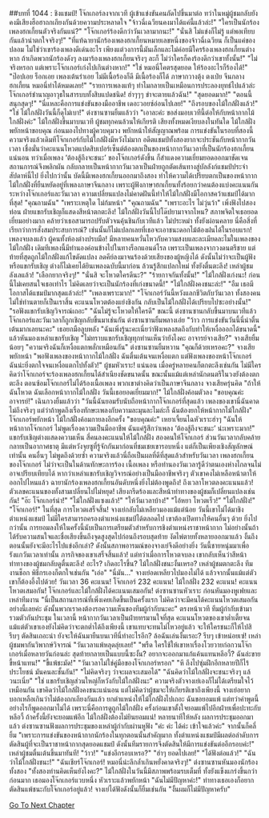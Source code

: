 ##บทที่ 1044 : ชิงแชมป์!
โจ๊กเกอร์ลงจากเวที
ผู้เข้าแข่งขันคนถัดไปขึ้นมาต่อ
ทว่าในหมู่ผู้ชมกลับยังคงมีเสียงฮือฮาถกเถียงกันด้วยความประหลาดใจ
"จ้าวฉี่เฉวียนคงมาได้แค่นี้แล้วล่ะ!"
"ใครเป็นนักร้องเพลงฮกเกี้ยนตัวจริงกันแน่?"
"โจ๊กเกอร์ร้องดีกว่าวันเวลามากนะ!"
"นั่นสิ ไม่แข่งก็ไม่รู้ แต่พอเทียบกันแล้วน่าตกใจจริงๆ!"
"ที่แท้ฉายานักร้องเพลงฮกเกี้ยนหมายเลขหนึ่งของจ้าวฉี่เฉวียน ก็เป็นแค่ของปลอม ไม่ใช่ว่าเขาร้องเพลงดีเด่นอะไร เพียงแต่วงการนี้มันเล็กและไม่ค่อยมีใครร้องเพลงฮกเกี้ยนต่างหาก ถ้าเกิดพวกนักร้องดังๆ ลงมาร้องเพลงฮกเกี้ยนจริงๆ ละก็ ไม่ว่าใครก็คงร้องดีกว่าเขาทั้งนั้น!"
"ไม่จริงหรอก แต่เพราะโจ๊กเกอร์เก่งไปเกินต่างหาก!"
"ใช่ หมอนี่โคตรสุดยอด ให้ร้องอะไรก็ร้องได้!"
"ป๊อปเอย ร็อกเอย เพลงเต้นรำเอย ไม่มีเนื้อร้องก็ดี มีเนื้อร้องก็ได้ ภาษากวางตุ้ง ตงเป่ย จีนกลาง ฮกเกี้ยน หมอนี่ทำได้หมดเลย!"
"รายการเพลงแท้ๆ ทำไมกลายเป็นเหมือนการประลองยุทธ์ไปแล้วล่ะ โจ๊กเกอร์ชำนาญอาวุธในสารบบทั้งสิบแปดชนิด! ฮ่าๆๆๆ ขำจะตายแล้วฉัน!"
"สุดยอดมาก!"
"ตอนนี้สนุกสุดๆ!"
"นี่แหละคือการแข่งขันของมืออาชีพ เดอะวอยซ์อ่อนไปเลย!"
"ถึงรอบของไม้ใกล้ฝั่งแล้ว!"
"ใช่ ไม้ใกล้ฝั่งวันนี้ก็ดุไม่เบา!"
ต่งซานซานยิ้มแล้วว่า "เอาละค่ะ ขอส่งมอบเวทีนี้ต่อให้กับหน้ากากไม้ใกล้ฝั่งค่ะ"
ไม้ใกล้ฝั่งขึ้นมาบนเวที
ผู้ชมทุกคนล้วนให้เกียรติ เสียงทั้งหมดเงียบลงในทันใด
ไม้ใกล้ฝั่งพยักหน้าขอบคุณ ก่อนมองไปทางผู้ควบคุมวง พยักหน้าให้สัญญาณพร้อม
การแข่งขันในรอบที่สองนี้ ความจริงแล้วเดิมทีโจ๊กเกอร์กับไม้ใกล้ฝั่งมีหวังไม่มาก อดีตแชมป์ทั้งสองยากจะประชันกับหน้ากากวันเวลา เชื่อมั่นว่าคะแนนโหวตแปดสิบเปอร์เซ็นต์ต้องตกเป็นของหน้ากากวันเวลาที่เป็นนักร้องฮกเกี้ยนแน่นอน ทว่าเมื่อเพลง ‘ต้องสู้ถึงจะชนะ’ ของโจ๊กเกอร์ดังขึ้น ก็สำแดงความเยี่ยมยอดออกมาชัดเจน สถานการณ์จึงพลิกผัน กลับกลายเป็นหน้ากากวันเวลาเป็นฝ่ายถูกตัดเส้นทางสู่บัลลังก์แชมป์ประจำสัปดาห์นี้ไป
ยิ่งไปกว่านั้น บัดนี้มีเพลงฮกเกี้ยนออกมาถึงสอง ทำให้ความได้เปรียบตกเป็นของหน้ากากไม้ใกล้ฝั่งที่ยืนหยัดอยู่ที่เพลงภาษาจีนกลาง เพราะผู้ฟังภาษาฮกเกี้ยนทั้งร้อยกว่าคนต้องแบ่งคะแนนกันระหว่างโจ๊กเกอร์และวันเวลา ความเปลี่ยนแปลงไม่คาดฝันนี้ทำให้ไม้ใกล้ฝั่งมีโอกาสคว้าแชมป์ได้มากที่สุด!
"คุณถามฉัน"
"เพราะเหตุใด ไม่ก้มหน้า"
"คุณถามฉัน"
"เพราะอะไร ไม่วุ่นว้า"
เพิ่งฟังไปสองท่อน ฝ่ายแขกรับเชิญก็แสดงสีหน้าตกตะลึง! ไม้ใกล้ฝั่งวันนี้ไปโด๊ปยามาจากไหน? สภาพจิตใจเธอยอดเยี่ยมอย่างมาก คล้ายว่าเธอสามารถปรับตัวจนคุ้นชินกับเวทีแล้ว ไม่ประหม่า ทั้งยังผ่อนคลาย นี่คือสิ่งที่เรียกว่าการสั่งสมประสบการณ์? เช่นนั้นก็ไม่แปลกเลยที่เธอจะเอาชนะดอกไม้ต้องฝนได้ในรอบแรก!
เพลงจบลงแล้ว ผู้คนทั้งห้องต่างปรบมือ!
มีหลายคนหวั่นไหวกับความสงบและละเมียดละไมในเพลงของไม้ใกล้ฝั่ง เดิมทีเพลงนี้มีทำนองค่อนข้างไปในทางร็อกแอนด์โรล เพราะเป็นเพลงจากวงดนตรีชาย แต่ท้ายที่สุดถูกไม้ใกล้ฝั่งแก้ไขดัดแปลง ลดคีย์ลงมาจนร้องด้วยเสียงของผู้หญิงได้ ดังนั้นไม่ว่าจะเป็นผู้ฟังหรือแขกรับเชิญ ต่างก็ไม่เคยได้ยินเพลงฉบับนี้มาก่อน ล้วนรู้สึกแปลกใหม่ ทั้งยังตื่นตะลึง!
เหล่าผู้ชมลังเลแล้ว!
"เลือกยากจริงๆ!"
"นั่นสิ จะโหวตใครดีนะ?"
"ร้ายกาจกันทั้งนั้น!"
"ไม้ใกล้ฝั่งเก่งนะ! ก่อนนี้ไม่เคยสนใจเธอเท่าไร ไม่คิดเลยว่าจะเป็นนักร้องที่เก่งขนาดนี้!"
"ไม้ใกล้ฝั่งคงชนะล่ะ!"
"อืม เธอมีโอกาสได้แชมป์มากสุดแล้วล่ะ!"
"เพลงเพราะมาก!"
"โจ๊กเกอร์วันนี้หวังแลกชีวิตกับวันเวลา ทั้งสองคนไม่ใช่ท่านตายก็เป็นเราสิ้น คะแนนโหวตต้องแย่งชิงกัน กลับเป็นไม้ใกล้ฝั่งได้เปรียบไปซะอย่างนั้น!"
"รอฟังแขกรับเชิญวิจารณ์เถอะ"
"ฉันไม่รู้จะโหวตให้ใครดี"
ขณะนี้ ต่งซานซานกลับขึ้นมาบนเวทีแล้ว
โจ๊กเกอร์และวันเวลาก็ถูกเชิญกลับขึ้นมาเช่นกัน
ต่งซานซานยิ้มพลางเอ่ย "ว้าว การแข่งขันวันนี้นี่น่าตื่นเต้นมากเลยนะคะ" เธอยกมือลูบหลัง "ฉันเพิ่งรู้นะคะเนี่ยว่าฟังเพลงสดถึงกับทำให้เหงื่อออกได้ขนาดนี้" แล้วหันมองเหล่าแขกรับเชิญ "ไม่ทราบแขกรับเชิญทุกท่านเห็นว่ายังไงคะ อาจารย์จางเสีย?"
จางเสียยิ้มน้อยๆ "ความจริงฉันก็เหงื่อแตกพลั่กเหมือนกัน"
ต่งซานซานยิ้มหวาน "คุณก็ด้วยเหรอคะ?"
จางเสียพยักหน้า "พอฟังเพลงของหน้ากากไม้ใกล้ฝั่ง ฉันตื่นเต้นจนเหงื่อแตก แต่ฟังเพลงของหน้าโจ๊กเกอร์ ฉันน่ะยิ่งตกใจจนเหงื่อแตกไปทั้งตัว!"
ผู้ชมหัวเราะ!
แน่นอน เมื่อครู่หลายคนก็ตกตะลึงเช่นกัน ไม่มีใครคิดว่าโจ๊กเกอร์จะร้องเพลงฮกเกี้ยนได้สำเนียงชัดขนาดนั้น ขณะนั้นแม้แต่เหล่านักดนตรีในวงยังต้องตกตะลึง ตอนซ้อมโจ๊กเกอร์ไม่ได้ร้องเนื้อเพลง พวกเขาต่างคิดว่าเป็นภาษาจีนกลาง
จางเสียครุ่นคิด "ถ้าให้ฉันโหวต ฉันเลือกหน้ากากไม้ใกล้ฝั่ง วันนี้เธอยอดเยี่ยมมาก!"
ไม้ใกล้ฝั่งค้อมตัวลง "ขอบคุณค่ะอาจารย์!"
เฉินกวงยิ้มแล้วว่า "วันนี้ฉันยอมรับนับถือหน้ากากโจ๊กเกอร์ที่สุดแล้ว เพลงของเขานี่ฉันคาดไม่ถึงจริงๆ แต่ว่าถ้าพูดถึงเรื่องทักษะเพลงกับความละมุนละไมล่ะก็ ฉันต้องยกให้หน้ากากไม้ใกล้ฝั่ง"
โจ๊กเกอร์พยักหน้า
ไม้ใกล้ฝั่งค้อมกายลงอีกครั้ง "ขอบคุณค่ะ"
เหยาเจี้ยนไฉหัวเราะฮ่าๆ "ฉันให้หน้ากากโจ๊กเกอร์ ไม่พูดเรื่องความเป็นมืออาชีพ ฉันแค่รู้สึกว่าเพลง ‘ต้องสู้ถึงจะชนะ’ น่ะเพราะมาก!"
แขกรับเชิญต่างแสดงความเห็น
สี่คนลงคะแนนให้ไม้ใกล้ฝั่ง สองคนให้โจ๊กเกอร์
ส่วนวันเวลากลับคล้ายกลายเป็นอากาศธาตุ มีแต่หวังจุยซูที่รู้จักกันมาก่อนที่ชมเชยเขารอบหนึ่ง แต่ก็เป็นเพียงเชิงสัญลักษณ์เท่านั้น คนอื่นๆ ไม่พูดถึงด้วยซ้ำ ความจริงแล้วนี่ถือเป็นผลที่ดีที่สุดแล้วสำหรับวันเวลา เพลงฮกเกี้ยนของโจ๊กเกอร์ ไม่ว่าจะเป็นในด้านทักษะการร้อง เนื้อเพลง หรือทำนองวันเวลารู้ดีว่าตนเองห่างไกลจนไม่อาจเปรียบเทียบได้ หากว่าเหล่าแขกรับเชิญวิจารณ์อย่างเป็นมืออาชีพจริงๆ ตัวเขาคงไม่เหลือหน้าตาให้ออกไปไหนแล้ว ฉายานักร้องเพลงฮกเกี้ยนอันดับหนึ่งยิ่งไม่ต้องพูดถึง!
ถึงเวลาโหวตลงคะแนนแล้ว!
ตัวเลขคะแนนของทั้งสามเปลี่ยนไปไม่หยุด!
เสียงกรีดร้องและสีหน้าท่าทางของผู้ชมก็เปลี่ยนแปลงเช่นกัน!
"อ๊ะ โจ๊กเกอร์นำ!"
"ไม้ใกล้ฝั่งแซงแล้ว!"
"ให้วันเวลาบ้าง!"
"ไอ้หยา โหวตเร็ว!”
"ไม้ใกล้ฝั่ง!"
"โจ๊กเกอร์!"
ในที่สุด การโหวตเสร็จสิ้น!
จางเย่กลับไม่เหลียวมองแม้แต่น้อย วันนี้เขาไม่ได้มาชิงตำแหน่งแชมป์ ไม่มีใครสามารถครองตำแหน่งแชมป์ได้ตลอดไป เขาต้องเปิดทางให้คนอื่นๆ ด้วย ยิ่งไปกว่านั้น การยอมลงให้ในครั้งนี้นับเป็นการเตรียมตัวสำหรับการชิงตำแหน่งราชาหน้ากาก ไม่อย่างนั้นถ้าได้รับความสนใจและชื่อเสียงขึ้นถึงจุดสูงสุดไปก่อนถึงรอบสุดท้าย งัดไพ่ตายทั้งหลายออกมาแล้ว งั้นถึงตอนนั้นยังจะมีอะไรไปแข่งอีกเล่า?
ดังนั้นสภาพอารมณ์ของจางเย่จึงดีอย่างยิ่ง วันนี้ชายหนุ่มมาเพื่อรังแกวันเวลาเท่านั้น ภารกิจของเขาเสร็จสิ้นแล้ว!
แต่ทว่าเมื่อการโหวตจบลง เขากลับเห็นว่าสีหน้าท่าทางของผู้ชมกลับดูตื่นตะลึง!
อะไร?
เกิดอะไรขึ้น?
ไม้ใกล้ฝั่งชนะงั้นเหรอ?
เหล่าผู้ชมตกตะลึง
ทีมงานช็อก
พิธีกรเองก็ตกใจเช่นกัน
"เอ่อ"
"นี่มัน..."
จางเย่อดเหลียวไปมองไม่ได้ แล้วจากนั้นแม้แต่ตัวเขาก็ต้องอึ้งไปด้วย!
วันเวลา 36 คะแนน!
โจ๊กเกอร์ 232 คะแนน!
ไม้ใกล้ฝั่ง 232 คะแนน!
คะแนนโหวตเสมอกัน!
โจ๊กเกอร์และไม้ใกล้ฝั่งได้คะแนนเสมอกัน!
ต่งซานซานหัวเราะ ก่อนหันมองหูเฟยและเหล่าทีมงาน "นี่เป็นสถานการณ์ที่เพิ่งเคยเกิดขึ้นเป็นครั้งแรก ไม่คิดว่าจะมีคนได้คะแนนโหวตเสมอกันอย่างนี้เลยค่ะ ดังนั้นพวกเราคงต้องรอความเห็นของทีมผู้กำกับนะคะ"
ตรงหน้าเวที
ทีมผู้กำกับเข้ามารวมตัวกันประชุม
ในเวลานี้ หน้ากากวันเวลาเป็นฝ่ายทรมานใจที่สุด คะแนนโหวตของเขาต่ำเตี้ยจนแม้แต่ตัวเขาเองยังไม่คิดว่าจะตกต่ำได้ถึงเพียงนี้ เขาแทบจะทนไม่ไหวอยู่แล้ว จะให้ใครชนะก็ให้ไปสิ รีบๆ ตัดสินเถอะน่า ยังจะให้ฉันมายืนบนเวทีนี่ทำอะไรอีก? ล้อฉันเล่นงั้นเรอะ? รีบๆ เข้าหน่อยเซ่!
เหล่าผู้ชมพากันวิพากษ์วิจารณ์
"วันเวลาแพ้หลุดลุ่ยเลย!"
"พรืด ใครใช้ให้เขาหาเรื่องโวยวายก่อกวนโจ๊กเกอร์เมื่อหลายวันก่อนล่ะ สุดท้ายกลายเป็นแบบนี้ซะงั้น? อยากจะออกมาแก้แค้นแทนหลีอวี้? ฉันล่ะขายขี้หน้าแทน!"
"ขี้แพ้ชะมัด!"
"วันเวลาไม่ใช่คู่มือของโจ๊กเกอร์หรอก"
"หึ ถึงไปซุ่มฝึกอีกหลายปีก็ไร้ประโยชน์ มันคนละชั้นกัน!"
"ไม่คิดจริงๆ ว่าจะผลจะเสมอได้"
"ฉันคิดว่าไม้ใกล้ฝั่งจะชนะจริงๆ แล้วนะเนี่ย"
"ใช่ แขกรับเชิญส่วนใหญ่ก็หวังกับไม้ใกล้ฝั่งนะ"
ความจริงตัวจางเย่เองก็ไม่ได้เตรียมใจไว้เหมือนกัน เขาคิดว่าไม้ใกล้ฝั่งคงชนะแน่นอน แต่ไม่คิดว่าผู้ชมจะให้เกียรติเขาถึงเพียงนี้ จางเย่อยากบอกเหลือเกินว่าไม่ต้องถกเถียงกันแล้ว ยกตำแหน่งให้ไม้ใกล้ฝั่งไปเถอะ ฉันขอยอมแพ้ แต่ทว่าคำพูดนี้อย่างไรก็พูดออกมาไม่ได้ เพราะนี่คือการดูถูกไม้ใกล้ฝั่ง ครั้งก่อนเขาตั้งใจยอมแพ้ไปอีกฝ่ายเพื่อปะทะกับหลีอวี้ ถ้าครั้งนี้ยังจะยอมแพ้อีก ไม้ใกล้ฝั่งต้องไม่ยินยอมแน่!
หลายนาทีให้หลัง
ผลการประชุมออกมาแล้ว
ต่งซานซานฟังผลการประชุมของเหล่าผู้กำกับผ่านหูฟัง "ค่ะ ค่ะ ได้ค่ะ เข้าใจแล้วค่ะ" จากนั้นก็คลี่ยิ้ม "เพราะการแข่งขันของหน้ากากนักร้องในทุกตอนนั้นสำคัญมาก ทั้งตำแหน่งแชมป์มีผลต่อลำดับการตัดสินผู้ที่จะเป็นราชาหน้ากากสุดยอดแชมป์ ดังนั้นทีมรายการจึงตัดสินให้มีการแข่งขันต่ออีกรอบค่ะ!"
เหล่าผู้ชมตื่นเต้นขึ้นมาทันที!
"ว้าว!"
"แข่งอีกรอบเหรอ?"
"ฮ่าๆ ยอดไปเลย!"
"ได้ฟังต่อแล้ว!"
"ฉันว่าไม้ใกล้ฝั่งชนะ!"
"ฉันเชียร์โจ๊กเกอร์! หมอนี่น่ะลึกล้ำเกินหยั่งคาดจริงๆ!"
ต่งซานซานหันมองนักร้องทั้งสอง "ทั้งสองท่านคิดเห็นยังไงคะ?"
ไม้ใกล้ฝั่งในวันนี้มีสภาพพร้อมรบเต็มที่ ทั้งยังแข็งแกร่งขึ้นกว่าก่อนมาก เธอมองโจ๊กเกอร์แวบหนึ่ง หัวเราะแล้วพยักหน้า "ฉันไม่มีปัญหาค่ะ!" ท่าทางเธอเองก็อยากตัดสินแพ้ชนะกับโจ๊กเกอร์อยู่แล้ว!
จางเย่ได้ฟังดังนั้นก็ยิ้มเช่นกัน "งั้นผมก็ไม่มีปัญหาครับ"


[Go To Next Chapter]( ./145.md)